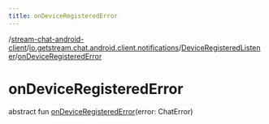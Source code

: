 ```yaml
---
title: onDeviceRegisteredError
---
```

/[stream-chat-android-client](../../index.md)/[io.getstream.chat.android.client.notifications](../index.md)/[DeviceRegisteredListener](index.md)/[onDeviceRegisteredError](onDeviceRegisteredError.md)  
  
  
  
# onDeviceRegisteredError  
abstract fun [onDeviceRegisteredError](onDeviceRegisteredError.md)(error: ChatError)
